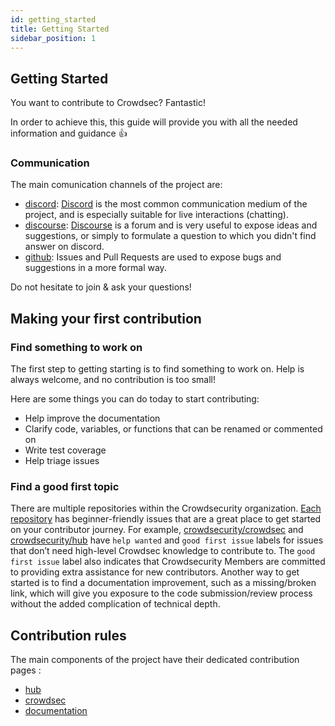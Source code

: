 ```yaml
---
id: getting_started
title: Getting Started
sidebar_position: 1
---
```



## Getting Started

You want to contribute to Crowdsec? Fantastic!

In order to achieve this, this guide will provide you with all the needed information and guidance :+1:

### Communication

The main comunication channels of the project are:
 - [discord](https://discord.gg/crowdsec): [Discord](https://discord.com/) is the most common communication medium of the project, and is especially suitable for live interactions (chatting).
 - [discourse](https://discourse.crowdsec.net/): [Discourse](https://www.discourse.org/) is a forum and is very useful to expose ideas and suggestions, or simply to formulate a question to which you didn't find answer on discord.
 - [github](https://github.com/crowdsecurity/): Issues and Pull Requests are used to expose bugs and suggestions in a more formal way.

Do not hesitate to join & ask your questions!

## Making your first contribution

### Find something to work on

The first step to getting starting is to find something to work on. Help is always welcome, and no contribution is too small!

Here are some things you can do today to start contributing:

 - Help improve the documentation
 - Clarify code, variables, or functions that can be renamed or commented on
 - Write test coverage
 - Help triage issues

### Find a good first topic

There are multiple repositories within the Crowdsecurity organization. [Each repository](https://github.com/crowdsecurity/) has beginner-friendly issues that are a great place to get started on your contributor journey. For example, [crowdsecurity/crowdsec](https://github.com/crowdsecurity/crowdsec/issues) and [crowdsecurity/hub](https://github.com/crowdsecurity/hub/issues) have `help wanted` and `good first issue` labels for issues that don’t need high-level Crowdsec knowledge to contribute to. The `good first issue` label also indicates that Crowdsecurity Members are committed to providing extra assistance for new contributors. Another way to get started is to find a documentation improvement, such as a missing/broken link, which will give you exposure to the code submission/review process without the added complication of technical depth.

## Contribution rules

The main components of the project have their dedicated contribution pages :

 - [hub](/docs/contributing/contributing_hub)
 - [crowdsec](/docs/contributing/contributing_crowdsec)
 - [documentation](/docs/contributing/contributing_doc)


